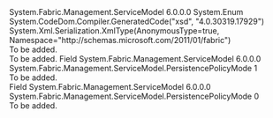 <Type Name="PersistencePolicyMode" FullName="System.Fabric.Management.ServiceModel.PersistencePolicyMode">
  <TypeSignature Language="C#" Value="public enum PersistencePolicyMode" />
  <TypeSignature Language="ILAsm" Value=".class public auto ansi sealed PersistencePolicyMode extends System.Enum" />
  <TypeSignature Language="DocId" Value="T:System.Fabric.Management.ServiceModel.PersistencePolicyMode" />
  <TypeSignature Language="VB.NET" Value="Public Enum PersistencePolicyMode" />
  <TypeSignature Language="F#" Value="type PersistencePolicyMode = " />
  <AssemblyInfo>
    <AssemblyName>System.Fabric.Management.ServiceModel</AssemblyName>
    <AssemblyVersion>6.0.0.0</AssemblyVersion>
  </AssemblyInfo>
  <Base>
    <BaseTypeName>System.Enum</BaseTypeName>
  </Base>
  <Attributes>
    <Attribute>
      <AttributeName>System.CodeDom.Compiler.GeneratedCode("xsd", "4.0.30319.17929")</AttributeName>
    </Attribute>
    <Attribute>
      <AttributeName>System.Xml.Serialization.XmlType(AnonymousType=true, Namespace="http://schemas.microsoft.com/2011/01/fabric")</AttributeName>
    </Attribute>
  </Attributes>
  <Docs>
    <summary>To be added.</summary>
    <remarks>To be added.</remarks>
  </Docs>
  <Members>
    <Member MemberName="Asynchronous">
      <MemberSignature Language="C#" Value="Asynchronous" />
      <MemberSignature Language="ILAsm" Value=".field public static literal valuetype System.Fabric.Management.ServiceModel.PersistencePolicyMode Asynchronous = int32(1)" />
      <MemberSignature Language="DocId" Value="F:System.Fabric.Management.ServiceModel.PersistencePolicyMode.Asynchronous" />
      <MemberSignature Language="VB.NET" Value="Asynchronous" />
      <MemberSignature Language="F#" Value="Asynchronous = 1" Usage="System.Fabric.Management.ServiceModel.PersistencePolicyMode.Asynchronous" />
      <MemberType>Field</MemberType>
      <AssemblyInfo>
        <AssemblyName>System.Fabric.Management.ServiceModel</AssemblyName>
        <AssemblyVersion>6.0.0.0</AssemblyVersion>
      </AssemblyInfo>
      <ReturnValue>
        <ReturnType>System.Fabric.Management.ServiceModel.PersistencePolicyMode</ReturnType>
      </ReturnValue>
      <MemberValue>1</MemberValue>
      <Docs>
        <summary>To be added.</summary>
      </Docs>
    </Member>
    <Member MemberName="Synchronous">
      <MemberSignature Language="C#" Value="Synchronous" />
      <MemberSignature Language="ILAsm" Value=".field public static literal valuetype System.Fabric.Management.ServiceModel.PersistencePolicyMode Synchronous = int32(0)" />
      <MemberSignature Language="DocId" Value="F:System.Fabric.Management.ServiceModel.PersistencePolicyMode.Synchronous" />
      <MemberSignature Language="VB.NET" Value="Synchronous" />
      <MemberSignature Language="F#" Value="Synchronous = 0" Usage="System.Fabric.Management.ServiceModel.PersistencePolicyMode.Synchronous" />
      <MemberType>Field</MemberType>
      <AssemblyInfo>
        <AssemblyName>System.Fabric.Management.ServiceModel</AssemblyName>
        <AssemblyVersion>6.0.0.0</AssemblyVersion>
      </AssemblyInfo>
      <ReturnValue>
        <ReturnType>System.Fabric.Management.ServiceModel.PersistencePolicyMode</ReturnType>
      </ReturnValue>
      <MemberValue>0</MemberValue>
      <Docs>
        <summary>To be added.</summary>
      </Docs>
    </Member>
  </Members>
</Type>